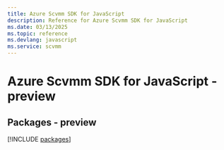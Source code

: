 ```yaml
---
title: Azure Scvmm SDK for JavaScript
description: Reference for Azure Scvmm SDK for JavaScript
ms.date: 03/13/2025
ms.topic: reference
ms.devlang: javascript
ms.service: scvmm
---
```

# Azure Scvmm SDK for JavaScript - preview
## Packages - preview
[!INCLUDE [packages](scvmm-index.md)]